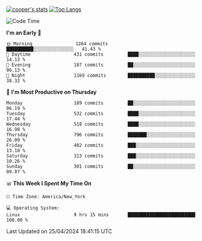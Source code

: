 [![cooper's stats](https://github-readme-stats-l2ak-km2n59e3j-coopjzs-projects.vercel.app/api?username=coopjz&count_private=true)](https://github.com/coopjz/github-readme-stats)
[![Top Langs](https://github-readme-stats-l2ak-km2n59e3j-coopjzs-projects.vercel.app/api/top-langs/?username=coopjz&count_private=true&langs_count=8&layout=compact&&hide=C)](https://github.com/coopjz/github-readme-stats)
<!--START_SECTION:waka-->
![Code Time](http://img.shields.io/badge/Code%20Time-33%20hrs%2042%20mins-blue)

**I'm an Early 🐤** 

```text
🌞 Morning                1264 commits        ██████████░░░░░░░░░░░░░░░   41.43 % 
🌆 Daytime                431 commits         ████░░░░░░░░░░░░░░░░░░░░░   14.13 % 
🌃 Evening                187 commits         ██░░░░░░░░░░░░░░░░░░░░░░░   06.13 % 
🌙 Night                  1169 commits        ██████████░░░░░░░░░░░░░░░   38.32 % 
```
📅 **I'm Most Productive on Thursday** 

```text
Monday                   189 commits         ██░░░░░░░░░░░░░░░░░░░░░░░   06.19 % 
Tuesday                  532 commits         ████░░░░░░░░░░░░░░░░░░░░░   17.44 % 
Wednesday                518 commits         ████░░░░░░░░░░░░░░░░░░░░░   16.98 % 
Thursday                 796 commits         ███████░░░░░░░░░░░░░░░░░░   26.09 % 
Friday                   402 commits         ███░░░░░░░░░░░░░░░░░░░░░░   13.18 % 
Saturday                 313 commits         ███░░░░░░░░░░░░░░░░░░░░░░   10.26 % 
Sunday                   301 commits         ██░░░░░░░░░░░░░░░░░░░░░░░   09.87 % 
```


📊 **This Week I Spent My Time On** 

```text
🕑︎ Time Zone: America/New_York

💻 Operating System: 
Linux                    9 hrs 15 mins       █████████████████████████   100.00 % 
```


 Last Updated on 25/04/2024 18:41:15 UTC
<!--END_SECTION:waka-->

